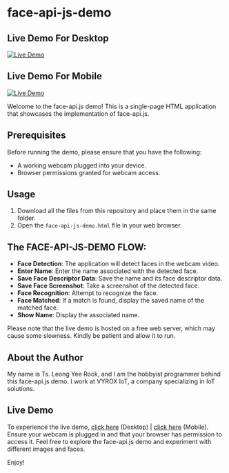 # face-api-js-demo

## Live Demo For Desktop

[![Live Demo](https://img.shields.io/badge/Live%20Demo-Click%20Here-brightgreen)](https://yeerock.000webhostapp.com/face-api-js-demo/face-api-js-demo.html)

## Live Demo For Mobile

[![Live Demo](https://img.shields.io/badge/Live%20Demo-Click%20Here-brightgreen)](https://yeerock.000webhostapp.com/face-api-js-demo/face-api-js-demo-mobile.html)

Welcome to the face-api.js demo! This is a single-page HTML application that showcases the implementation of face-api.js.

## Prerequisites

Before running the demo, please ensure that you have the following:

- A working webcam plugged into your device.
- Browser permissions granted for webcam access.

## Usage

1. Download all the files from this repository and place them in the same folder.
2. Open the `face-api-js-demo.html` file in your web browser.

## The FACE-API-JS-DEMO FLOW:

   - **Face Detection**: The application will detect faces in the webcam video.
   - **Enter Name**: Enter the name associated with the detected face.
   - **Save Face Descriptor Data**: Save the name and its face descriptor data.
   - **Save Face Screenshot**: Take a screenshot of the detected face.
   - **Face Recognition**: Attempt to recognize the face.
   - **Face Matched**: If a match is found, display the saved name of the matched face.
   - **Show Name**: Display the associated name.

Please note that the live demo is hosted on a free web server, which may cause some slowness. Kindly be patient and allow it to run.

## About the Author

My name is Ts. Leong Yee Rock, and I am the hobbyist programmer behind this face-api.js demo. I work at VYROX IoT, a company specializing in IoT solutions.

## Live Demo

To experience the live demo, [click here](https://yeerock.000webhostapp.com/face-api-js-demo/face-api-js-demo.html) (Desktop) | [click here](https://yeerock.000webhostapp.com/face-api-js-demo/face-api-js-demo-mobile.html) (Mobile). Ensure your webcam is plugged in and that your browser has permission to access it. Feel free to explore the face-api.js demo and experiment with different images and faces.

Enjoy!
